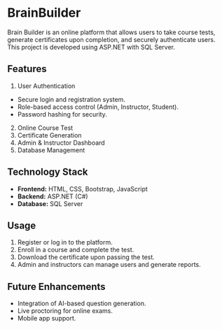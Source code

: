 # BrainBuilder
Brain Builder is an online platform that allows users to take course tests, generate certificates upon completion, and securely authenticate users. This project is developed using ASP.NET with SQL Server.
## Features
1. User Authentication
- Secure login and registration system.
- Role-based access control (Admin, Instructor, Student).
- Password hashing for security.
2. Online Course Test
3. Certificate Generation
4. Admin & Instructor Dashboard
5. Database Management
## Technology Stack
- **Frontend:** HTML, CSS, Bootstrap, JavaScript
- **Backend:** ASP.NET (C#)
- **Database:** SQL Server
## Usage
1. Register or log in to the platform.
2. Enroll in a course and complete the test.
3. Download the certificate upon passing the test.
4. Admin and instructors can manage users and generate reports.
## Future Enhancements
- Integration of AI-based question generation.
- Live proctoring for online exams.
- Mobile app support.
